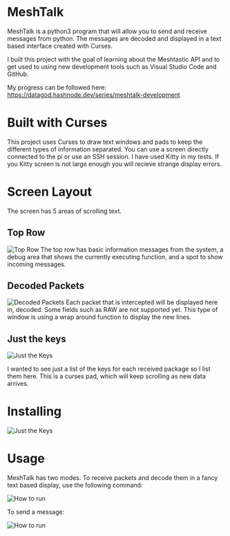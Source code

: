 # MeshTalk
MeshTalk is a python3 program that will allow you to send and receive messages from python. The messages are decoded and displayed in a text based interface created with Curses.

I built this project with the goal of learning about the Meshtastic API and to get used to using new development tools such as Visual Studio Code and GitHub.

My progress can be followed here:  https://datagod.hashnode.dev/series/meshtalk-development

# Built with Curses
This project uses Curses to draw text windows and pads to keep the different types of information separated.  You can use a screen directly connected to the pi or use an SSH session.  I have used Kitty in my tests.  If you Kitty screen is not large enough you will recieve strange display errors.

# Screen Layout
The screen has 5 areas of scrolling text.

## Top Row
![Top Row](https://github.com/datagod/meshtalk/blob/main/pics/Meshtalk%20messages.jpg?raw=true "Top Row")
The top row has basic information messages from the system, a debug area that shows the currently executing function, and a spot to show incoming messages.


## Decoded Packets
![Decoded Packets](https://github.com/datagod/meshtalk/blob/main/pics/Meshtalk%20packet.jpg?raw=true "Packet values")
Each packet that is intercepted will be displayed here in, decoded.  Some fields such as RAW are not supported yet.  This type of window is using a wrap around function to display the new lines.

## Just the keys
![Just the Keys](https://github.com/datagod/meshtalk/blob/main/pics/meshtalk%20packet%20keys.jpg?raw=true "Packet keys")

I wanted to see just a list of the keys for each received package so I list them here.  This is a curses pad, which will keep scrolling as new data arrives.


# Installing

![Just the Keys](https://github.com/datagod/meshtalk/blob/main/pics/MeshtalkInstall.jpg?raw=true "Packet keys")




# Usage
MeshTalk has two modes.
To receive packets and decode them in a fancy text based display, use the following command:

![How to run](https://github.com/datagod/meshtalk/blob/main/pics/MeshtalkUsage1.jpg?raw=true "Usage")

To send a message: 

![How to run](https://github.com/datagod/meshtalk/blob/main/pics/MeshtalkSendMessage.jpg?raw=true "Usage")




